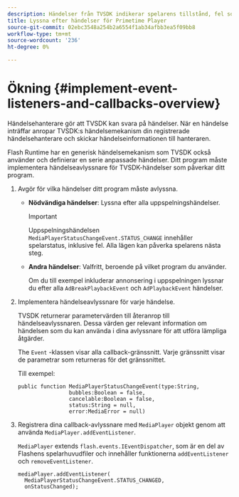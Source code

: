 ```yaml
---
description: Händelser från TVSDK indikerar spelarens tillstånd, fel som inträffar, slutförandet av åtgärder som du har begärt, till exempel att en video börjar spelas upp eller åtgärder som utförs implicit, till exempel att en annons slutförs.
title: Lyssna efter händelser för Primetime Player
source-git-commit: 02ebc3548a254b2a6554f1ab34afbb3ea5f09bb8
workflow-type: tm+mt
source-wordcount: '236'
ht-degree: 0%

---
```


# Ökning {#implement-event-listeners-and-callbacks-overview}

Händelsehanterare gör att TVSDK kan svara på händelser. När en händelse inträffar anropar TVSDK:s händelsemekanism din registrerade händelsehanterare och skickar händelseinformationen till hanteraren.

Flash Runtime har en generisk händelsemekanism som TVSDK också använder och definierar en serie anpassade händelser. Ditt program måste implementera händelseavlyssnare för TVSDK-händelser som påverkar ditt program.

1. Avgör för vilka händelser ditt program måste avlyssna.

   * **Nödvändiga händelser**: Lyssna efter alla uppspelningshändelser.

     >[!IMPORTANT]
     >
     >Uppspelningshändelsen `MediaPlayerStatusChangeEvent.STATUS_CHANGE` innehåller spelarstatus, inklusive fel. Alla lägen kan påverka spelarens nästa steg.

   * **Andra händelser**: Valfritt, beroende på vilket program du använder.

     Om du till exempel inkluderar annonsering i uppspelningen lyssnar du efter alla `AdBreakPlaybackEvent` och `AdPlaybackEvent` händelser.

1. Implementera händelseavlyssnare för varje händelse.

   TVSDK returnerar parametervärden till återanrop till händelseavlyssnaren. Dessa värden ger relevant information om händelsen som du kan använda i dina avlyssnare för att utföra lämpliga åtgärder.

   The `Event` -klassen visar alla callback-gränssnitt. Varje gränssnitt visar de parametrar som returneras för det gränssnittet.

   Till exempel:

   ```
   public function MediaPlayerStatusChangeEvent(type:String,  
                   bubbles:Boolean = false,  
                   cancelable:Boolean = false,  
                   status:String = null,  
                   error:MediaError = null) 
   ```

1. Registrera dina callback-avlyssnare med `MediaPlayer` objekt genom att använda `MediaPlayer.addEventListener`.

   `MediaPlayer` extends `flash.events.IEventDispatcher`, som är en del av Flashens spelarhuvudfiler och innehåller funktionerna `addEventListener` och `removeEventListener`.

   ```
   mediaPlayer.addEventListener( 
     MediaPlayerStatusChangeEvent.STATUS_CHANGED,  
     onStatusChanged);
   ```
